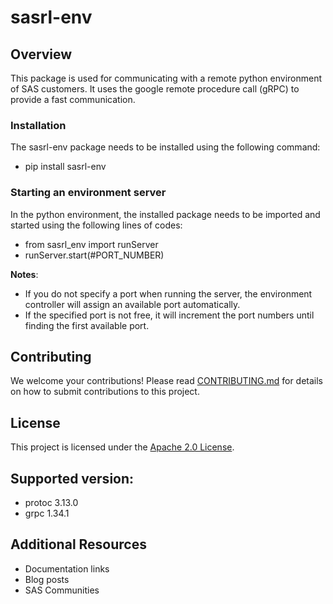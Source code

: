 # sasrl-env

## Overview
This package is used for communicating with a remote python environment of SAS customers. It uses the google remote procedure call (gRPC) to provide a fast communication.   

### Installation
The sasrl-env package needs to be installed using the following command:
  - pip install sasrl-env

### Starting an environment server
In the python environment, the installed package needs to be imported and started using the following lines of codes:
  - from sasrl_env import runServer
  - runServer.start(#PORT_NUMBER)

**Notes**: 
- If you do not specify a port when running the server, the environment controller will assign an available port automatically.
- If the specified port is not free, it will increment the port numbers until finding the first available port.
## Contributing
We welcome your contributions! Please read [CONTRIBUTING.md](CONTRIBUTING.md) for details on how to submit contributions to this project.

## License
This project is licensed under the [Apache 2.0 License](LICENSE).

## Supported version:
* protoc 3.13.0
* grpc 1.34.1

## Additional Resources
* Documentation links
* Blog posts
* SAS Communities
